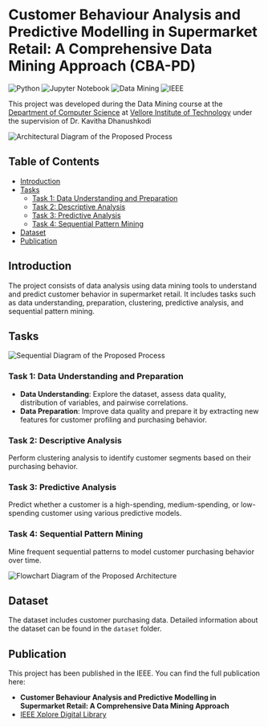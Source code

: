 # Customer Behaviour Analysis and Predictive Modelling in Supermarket Retail: A Comprehensive Data Mining Approach (CBA-PD)

![Python](https://img.shields.io/badge/Python-3.8%2B-blue)
![Jupyter Notebook](https://img.shields.io/badge/Jupyter-Notebook-orange)
![Data Mining](https://img.shields.io/badge/Data%20Mining-Project-green)
![IEEE](https://img.shields.io/badge/IEEE-Published-blue)

This project was developed during the Data Mining course at the [Department of Computer Science](https://chennai.vit.ac.in/) at [Vellore Institute of Technology](https://chennai.vit.ac.in/) under the supervision of Dr. Kavitha Dhanushkodi

![Architectural Diagram of the Proposed Process](Img/img10.png)

## Table of Contents
- [Introduction](#introduction)
- [Tasks](#tasks)
  - [Task 1: Data Understanding and Preparation](#task-1-data-understanding-and-preparation)
  - [Task 2: Descriptive Analysis](#task-2-descriptive-analysis)
  - [Task 3: Predictive Analysis](#task-3-predictive-analysis)
  - [Task 4: Sequential Pattern Mining](#task-4-sequential-pattern-mining)
- [Dataset](#dataset)
- [Publication](#publication)

## Introduction
The project consists of data analysis using data mining tools to understand and predict customer behavior in supermarket retail. It includes tasks such as data understanding, preparation, clustering, predictive analysis, and sequential pattern mining.

## Tasks

![Sequential Diagram of the Proposed Process](Img/img11.png)

### Task 1: Data Understanding and Preparation
- **Data Understanding**: Explore the dataset, assess data quality, distribution of variables, and pairwise correlations.
- **Data Preparation**: Improve data quality and prepare it by extracting new features for customer profiling and purchasing behavior.

### Task 2: Descriptive Analysis
Perform clustering analysis to identify customer segments based on their purchasing behavior.

### Task 3: Predictive Analysis
Predict whether a customer is a high-spending, medium-spending, or low-spending customer using various predictive models.

### Task 4: Sequential Pattern Mining
Mine frequent sequential patterns to model customer purchasing behavior over time.

![Flowchart Diagram of the Proposed Architecture](Img/img12.png)

## Dataset
The dataset includes customer purchasing data. Detailed information about the dataset can be found in the `dataset` folder.

## Publication
This project has been published in the IEEE. You can find the full publication here:
- **Customer Behaviour Analysis and Predictive Modelling in Supermarket Retail: A Comprehensive Data Mining Approach**
- [IEEE Xplore Digital Library](https://ieeexplore.ieee.org/document/10542125)

